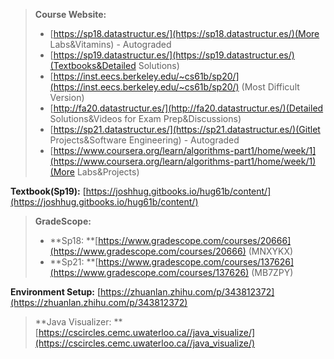 > **Course Website:**
> - [https://sp18.datastructur.es/](https://sp18.datastructur.es/)(More Labs&Vitamins)  - Autograded
> - [https://sp19.datastructur.es/](https://sp19.datastructur.es/)(Textbooks&Detailed Solutions)
> - [https://inst.eecs.berkeley.edu/~cs61b/sp20/](https://inst.eecs.berkeley.edu/~cs61b/sp20/) (Most Difficult Version)
> - [http://fa20.datastructur.es/](http://fa20.datastructur.es/)(Detailed Solutions&Videos for Exam Prep&Discussions)
> - [https://sp21.datastructur.es/](https://sp21.datastructur.es/)(Gitlet Projects&Software Engineering) - Autograded
> - [https://www.coursera.org/learn/algorithms-part1/home/week/1](https://www.coursera.org/learn/algorithms-part1/home/week/1)(More Labs&Projects)
> 
**Textbook(Sp19):** [https://joshhug.gitbooks.io/hug61b/content/](https://joshhug.gitbooks.io/hug61b/content/)
> **GradeScope:**
> - **Sp18: **[https://www.gradescope.com/courses/20666](https://www.gradescope.com/courses/20666) (MNXYKX)
> - **Sp21: **[https://www.gradescope.com/courses/137626](https://www.gradescope.com/courses/137626) (MB7ZPY)  
> 
**Environment Setup:** [https://zhuanlan.zhihu.com/p/343812372](https://zhuanlan.zhihu.com/p/343812372)
> **Java Visualizer: **[https://cscircles.cemc.uwaterloo.ca//java_visualize/](https://cscircles.cemc.uwaterloo.ca//java_visualize/)



